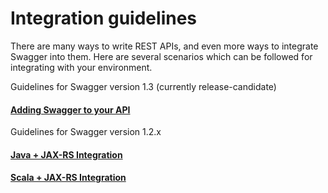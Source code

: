 Integration guidelines
==========

There are many ways to write REST APIs, and even more ways to integrate Swagger into them.  Here 
are several scenarios which can be followed for integrating with your environment.

Guidelines for Swagger version 1.3 (currently release-candidate)

#### [Adding Swagger to your API](Adding-Swagger-to-your-API)

Guidelines for Swagger version 1.2.x

#### [Java + JAX-RS Integration](java-jax-rs)

#### [Scala + JAX-RS Integration](scala-jax-rs)


